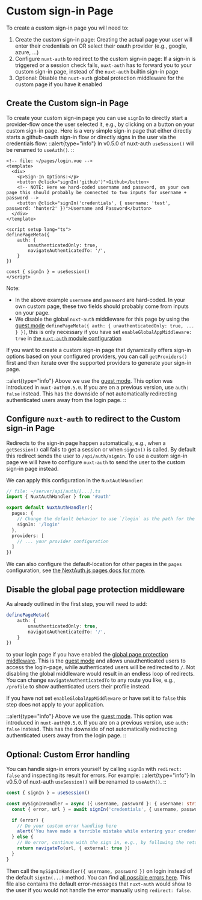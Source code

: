 # Custom sign-in Page

To create a custom sign-in page you will need to:
1. Create the custom sign-in page: Creating the actual page your user will enter their credentials on OR select their oauth provider (e.g., google, azure, ...)
2. Configure `nuxt-auth` to redirect to the custom sign-in page: If a sign-in is triggered or a session check fails, `nuxt-auth` has to forward you to your custom sign-in page, instead of the `nuxt-auth` builtin sign-in page
3. Optional: Disable the `nuxt-auth` global protection middleware for the custom page if you have it enabled

## Create the Custom sign-in Page

To create your custom sign-in page you can use `signIn` to directly start a provider-flow once the user selected it, e.g., by clicking on a button on your custom sign-in page. Here is a very simple sign-in page that either directly starts a github-oauth sign-in flow or directly signs in the user via the credentials flow:
::alert{type="info"}
In v0.5.0 of nuxt-auth `useSession()` will be renamed to `useAuth()`.
::
```vue
<!-- file: ~/pages/login.vue -->
<template>
  <div>
    <p>Sign-In Options:</p>
    <button @click="signIn('github')">Github</button>
    <!-- NOTE: Here we hard-coded username and password, on your own page this should probably be connected to two inputs for username + password -->
    <button @click="signIn('credentials', { username: 'test', password: 'hunter2' })">Username and Password</button>
  </div>
</template>

<script setup lang="ts">
definePageMeta({
    auth: {
        unauthenticatedOnly: true,
        navigateAuthenticatedTo: '/',
    }
})

const { signIn } = useSession()
</script>
```

Note:
- In the above example `username` and `password` are hard-coded. In your own custom page, these two fields should probably come from inputs on your page.
- We disable the global `nuxt-auth` middleware for this page by using the [guest mode](/nuxt-auth/application-side/guest-mode) `definePageMeta({ auth: { unauthenticatedOnly: true, ... } })`, this is only necessary if you have set `enableGlobalAppMiddleware: true` in [the `nuxt-auth` module configuration](/nuxt-auth/configuration/nuxt-config)

If you want to create a custom sign-in page that dynamically offers sign-in options based on your configured providers, you can call `getProviders()` first and then iterate over the supported providers to generate your sign-in page.

::alert{type="info"}
Above we use the [guest mode](/nuxt-auth/application-side/guest-mode). This option was introduced in `nuxt-auth@0.5.0`. If you are on a previous version, use `auth: false` instead. This has the downside of not automatically redirecting authenticated users away from the login page.
::

## Configure `nuxt-auth` to redirect to the Custom sign-in Page

Redirects to the sign-in page happen automatically, e.g., when a `getSession()` call fails to get a session or when `signIn()` is called. By default this redirect sends the user to `/api/auth/signin`. To use a custom sign-in page we will have to configure `nuxt-auth` to send the user to the custom sign-in page instead.

We can apply this configuration in the `NuxtAuthHandler`:
```ts
// file: ~/server/api/auth/[...].ts
import { NuxtAuthHandler } from '#auth'

export default NuxtAuthHandler({
  pages: {
    // Change the default behavior to use `/login` as the path for the sign-in page
    signIn: '/login'
  },
  providers: [
    // ... your provider configuration
  ]
})
```

We can also configure the default-location for other pages in the `pages` configuration, see [the NextAuth.js pages docs for more](https://next-auth.js.org/configuration/pages).

## Disable the global page protection middleware

As already outlined in the first step, you will need to add:
```ts
definePageMeta({
    auth: {
        unauthenticatedOnly: true,
        navigateAuthenticatedTo: '/',
    }
})
```
to your login page if you have enabled the [global page protection middleware](/nuxt-auth/application-side/protecting-pages). This is the [guest mode](/nuxt-auth/application-side/guest-mode) and allows unauthenticated users to access the login-page, while authenticated users will be redirected to `/`. Not disabling the global middleware would result in an endless loop of redirects. You can change `navigateAuthenticatedTo` to any route you like, e.g., `/profile` to show authenticated users their profile instead.

If you have not set `enableGlobalAppMiddleware` or have set it to `false` this step does not apply to your application.

::alert{type="info"}
Above we use the [guest mode](/nuxt-auth/application-side/guest-mode). This option was introduced in `nuxt-auth@0.5.0`. If you are on a previous version, use `auth: false` instead. This has the downside of not automatically redirecting authenticated users away from the login page.
::

## Optional: Custom Error handling

You can handle sign-in errors yourself by calling `signIn` with `redirect: false` and inspecting its result for errors. For example:
::alert{type="info"}
In v0.5.0 of nuxt-auth `useSession()` will be renamed to `useAuth()`.
::
```ts
const { signIn } = useSession()

const mySignInHandler = async ({ username, password }: { username: string, password: string }) => {
  const { error, url } = await signIn('credentials', { username, password, redirect: false })

  if (error) {
    // Do your custom error handling here
    alert('You have made a terrible mistake while entering your credentials')
  } else {
    // No error, continue with the sign in, e.g., by following the returned redirect:
    return navigateTo(url, { external: true })
  }
}
```

Then call the `mySignInHandler({ username, password })` on login instead of the default `signIn(...)` method. You can find [all possible errors here](https://github.com/nextauthjs/next-auth/blob/aad0b8db0e8a163b3c3ae7dec3e9158e20d368f4/packages/next-auth/src/core/pages/signin.tsx#L4-L19). This file also contains the default error-messages that `nuxt-auth` would show to the user if you would not handle the error manually using `redirect: false`.
